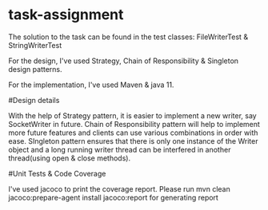 # task-assignment
The solution to the task can be found in the test classes: FileWriterTest & StringWriterTest

For the design, I've used Strategy, Chain of Responsibility & Singleton design patterns.

For the implementation, I've used Maven & java 11.

#Design details

With the help of Strategy pattern, it is easier to implement a new writer, say SocketWriter in future.
Chain of Responsibility pattern will help to implement more future features and clients can use various combinations in order with ease.
SIngleton pattern ensures that there is only one instance of the Writer object and a long running writer thread can be interfered in another thread(using open & close methods).

#Unit Tests & Code Coverage

I've used jacoco to print the coverage report. Please run mvn clean jacoco:prepare-agent install jacoco:report for generating report
